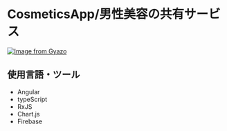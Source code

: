 # CosmeticsApp/男性美容の共有サービス

[![Image from Gyazo](https://i.gyazo.com/85156237062d0e108bcf1a396e63c766.jpg)](https://gyazo.com/85156237062d0e108bcf1a396e63c766)

## 使用言語・ツール
 - Angular
 - typeScript
 - RxJS
 - Chart.js
 - Firebase
 

